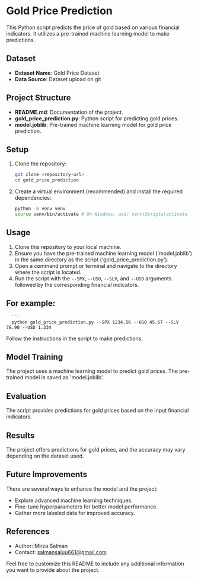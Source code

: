 # Gold Price Prediction

This Python script predicts the price of gold based on various financial indicators. It utilizes a pre-trained machine learning model to make predictions.

## Dataset

- **Dataset Name**: Gold Price Dataset
- **Data Source**: Dataset upload on git

## Project Structure

- **README.md**: Documentation of the project.
- **gold_price_prediction.py**: Python script for predicting gold prices.
- **model.joblib**: Pre-trained machine learning model for gold price prediction.

## Setup
1. Clone the repository:
   ```bash
   git clone <repository-url>
   cd gold_price_prediction

2. Create a virtual environment (recommended) and install the required dependencies:
   ```bash
   python -m venv venv
   source venv/bin/activate # On Windows, use: venv\Scripts\activate

## Usage

1. Clone this repository to your local machine.
2. Ensure you have the pre-trained machine learning model ('model.joblib') in the same directory as the script ('gold_price_prediction.py').
3. Open a command prompt or terminal and navigate to the directory where the script is located.
4. Run the script with the `--SPX`, `--USO`, `--SLV`, and `--USD` arguments followed by the corresponding financial indicators.

## For example:
      ```
      python gold_price_prediction.py --SPX 1234.56 --USO 45.67 --SLV 78.90 --USD 1.234


Follow the instructions in the script to make predictions.

## Model Training

The project uses a machine learning model to predict gold prices. The pre-trained model is saved as 'model.joblib'.

## Evaluation

The script provides predictions for gold prices based on the input financial indicators.

## Results

The project offers predictions for gold prices, and the accuracy may vary depending on the dataset used.

## Future Improvements

There are several ways to enhance the model and the project:

- Explore advanced machine learning techniques.
- Fine-tune hyperparameters for better model performance.
- Gather more labeled data for improved accuracy.

## References

- Author: Mirza Salman
- Contact: salmansaluu661@gmail.com

Feel free to customize this README to include any additional information you want to provide about the project.


